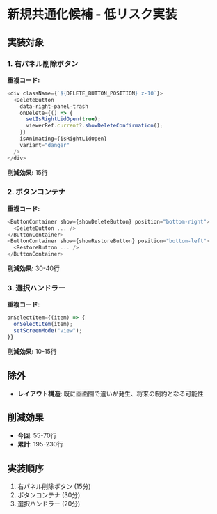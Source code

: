 # 新規共通化候補 - 低リスク実装

## 実装対象

### 1. 右パネル削除ボタン

**重複コード:**

```typescript
<div className={`${DELETE_BUTTON_POSITION} z-10`}>
  <DeleteButton
    data-right-panel-trash
    onDelete={() => {
      setIsRightLidOpen(true);
      viewerRef.current?.showDeleteConfirmation();
    }}
    isAnimating={isRightLidOpen}
    variant="danger"
  />
</div>
```

**削減効果:** 15行

### 2. ボタンコンテナ

**重複コード:**

```typescript
<ButtonContainer show={showDeleteButton} position="bottom-right">
  <DeleteButton ... />
</ButtonContainer>
<ButtonContainer show={showRestoreButton} position="bottom-left">
  <RestoreButton ... />
</ButtonContainer>
```

**削減効果:** 30-40行

### 3. 選択ハンドラー

**重複コード:**

```typescript
onSelectItem={(item) => {
  onSelectItem(item);
  setScreenMode("view");
}}
```

**削減効果:** 10-15行

## 除外

- **レイアウト構造**: 既に画面間で違いが発生、将来の制約となる可能性

## 削減効果

- **今回**: 55-70行
- **累計**: 195-230行

## 実装順序

1. 右パネル削除ボタン (15分)
2. ボタンコンテナ (30分)
3. 選択ハンドラー (20分)
